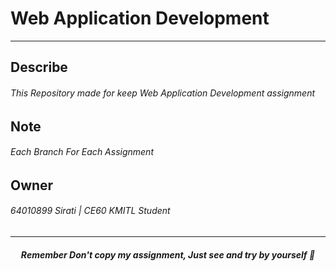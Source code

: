 # Web Application Development
---
## Describe
###### This Repository made for keep Web Application Development assignment


## Note

###### Each Branch For Each Assignment

## Owner
###### 64010899 Sirati | CE60 KMITL Student

---
##### <div align="center">Remember Don't copy my assignment, Just see and try by yourself 💓</div>
